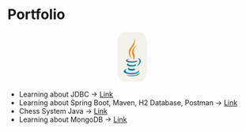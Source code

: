 # Portfolio

<div align="center">
  <img src="https://raw.githubusercontent.com/tandpfun/skill-icons/65dea6c4eaca7da319e552c09f4cf5a9a8dab2c8/icons/Java-Light.svg" height="100" width="60"/>
</div>

* Learning about JDBC → [Link](https://github.com/lucian0costa/demo-dao-jdbc)
* Learning about Spring Boot, Maven, H2 Database, Postman → [Link](https://github.com/lucian0costa/workshop-springboot4-jpa)
* Chess System Java → [Link](https://github.com/lucian0costa/chess-system-java)
* Learning about MongoDB → [Link](https://github.com/lucian0costa/workshop-springboot4-jpa)
